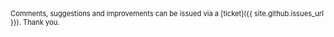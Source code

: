 <span style="font-size:0.8em;">
Comments, suggestions and improvements can be issued via a [ticket]({{ site.github.issues_url }}). Thank you.
</span>
